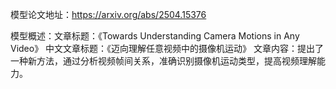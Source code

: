 模型论文地址：https://arxiv.org/abs/2504.15376

模型概述：文章标题：《Towards Understanding Camera Motions in Any Video》
中文文章标题：《迈向理解任意视频中的摄像机运动》
文章内容：提出了一种新方法，通过分析视频帧间关系，准确识别摄像机运动类型，提高视频理解能力。
